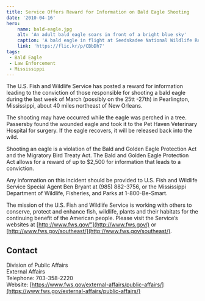 ```yaml
---
title: Service Offers Reward for Information on Bald Eagle Shooting
date: '2010-04-16'
hero:
    name: bald-eagle.jpg
    alt: 'An adult bald eagle soars in front of a bright blue sky'
    caption: 'A bald eagle in flight at Seedskadee National Wildlife Refuge. Photo by Tom Koerner, USFWS.'
    link: 'https://flic.kr/p/CBbDh7'
tags:
 - Bald Eagle
 - Law Enforcement
 - Mississippi
---
```


The U.S. Fish and Wildlife Service has posted a reward for information leading to the conviction of those responsible for shooting a bald eagle during the last week of March (possibly on the 25tt -27th) in Pearlington, Mississippi, about 40 miles northeast of New Orleans.

The shooting may have occurred while the eagle was perched in a tree. Passersby found the wounded eagle and took it to the Pet Haven Veterinary Hospital for surgery. If the eagle recovers, it will be released back into the wild.

Shooting an eagle is a violation of the Bald and Golden Eagle Protection Act and the Migratory Bird Treaty Act. The Bald and Golden Eagle Protection Act allows for a reward of up to $2,500 for information that leads to a conviction.

Any information on this incident should be provided to U.S. Fish and Wildlife Service Special Agent Ben Bryant at (985) 882-3756, or the Mississippi Department of Wildlife, Fisheries, and Parks at 1-800-Be-Smart.

The mission of the U.S. Fish and Wildlife Service is working with others to conserve, protect and enhance fish, wildlife, plants and their habitats for the continuing benefit of the American people. Please visit the Service’s websites at [http://www.fws.gov/"](http://www.fws.gov/) or [http://www.fws.gov/southeast/](http://www.fws.gov/southeast/).

## Contact

Division of Public Affairs  
External Affairs  
Telephone: 703-358-2220  
Website: [https://www.fws.gov/external-affairs/public-affairs/](https://www.fws.gov/external-affairs/public-affairs/)

